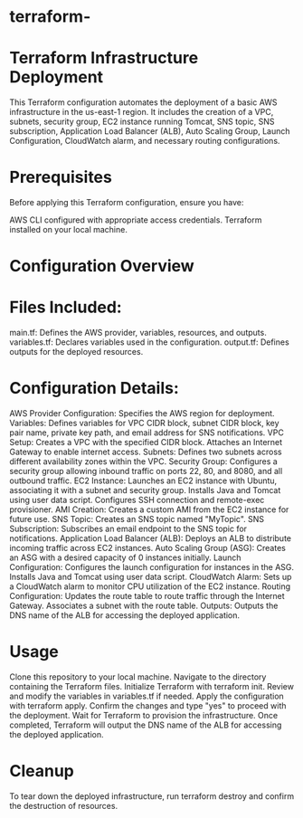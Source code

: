# terraform-
# Terraform Infrastructure Deployment #
This Terraform configuration automates the deployment of a basic AWS infrastructure in the us-east-1 region. It includes the creation of a VPC, subnets, security group, EC2 instance running Tomcat, SNS topic, SNS subscription, Application Load Balancer (ALB), Auto Scaling Group, Launch Configuration, CloudWatch alarm, and necessary routing configurations.

# Prerequisites #
Before applying this Terraform configuration, ensure you have:

AWS CLI configured with appropriate access credentials.
Terraform installed on your local machine.
# Configuration Overview #
# Files Included:
main.tf: Defines the AWS provider, variables, resources, and outputs.
variables.tf: Declares variables used in the configuration.
output.tf: Defines outputs for the deployed resources.
# Configuration Details:
AWS Provider Configuration:
Specifies the AWS region for deployment.
Variables:
Defines variables for VPC CIDR block, subnet CIDR block, key pair name, private key path, and email address for SNS notifications.
VPC Setup:
Creates a VPC with the specified CIDR block.
Attaches an Internet Gateway to enable internet access.
Subnets:
Defines two subnets across different availability zones within the VPC.
Security Group:
Configures a security group allowing inbound traffic on ports 22, 80, and 8080, and all outbound traffic.
EC2 Instance:
Launches an EC2 instance with Ubuntu, associating it with a subnet and security group.
Installs Java and Tomcat using user data script.
Configures SSH connection and remote-exec provisioner.
AMI Creation:
Creates a custom AMI from the EC2 instance for future use.
SNS Topic:
Creates an SNS topic named "MyTopic".
SNS Subscription:
Subscribes an email endpoint to the SNS topic for notifications.
Application Load Balancer (ALB):
Deploys an ALB to distribute incoming traffic across EC2 instances.
Auto Scaling Group (ASG):
Creates an ASG with a desired capacity of 0 instances initially.
Launch Configuration:
Configures the launch configuration for instances in the ASG.
Installs Java and Tomcat using user data script.
CloudWatch Alarm:
Sets up a CloudWatch alarm to monitor CPU utilization of the EC2 instance.
Routing Configuration:
Updates the route table to route traffic through the Internet Gateway.
Associates a subnet with the route table.
Outputs:
Outputs the DNS name of the ALB for accessing the deployed application.
# Usage #
Clone this repository to your local machine.
Navigate to the directory containing the Terraform files.
Initialize Terraform with terraform init.
Review and modify the variables in variables.tf if needed.
Apply the configuration with terraform apply.
Confirm the changes and type "yes" to proceed with the deployment.
Wait for Terraform to provision the infrastructure.
Once completed, Terraform will output the DNS name of the ALB for accessing the deployed application.
# Cleanup #
To tear down the deployed infrastructure, run terraform destroy and confirm the destruction of resources.


